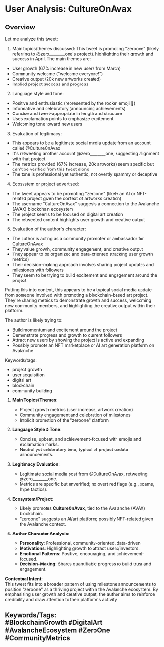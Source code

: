 # User Analysis: CultureOnAvax

## Overview

<think>
Let me analyze this tweet:

1. Main topics/themes discussed:
This tweet is promoting "zeroone" (likely referring to @zero________one's project), highlighting their growth and success in April. The main themes are:
- User growth (67% increase in new users from March)
- Community welcome ("welcome everyone!")
- Creative output (20k new artworks created)
- Implied project success and progress

2. Language style and tone:
- Positive and enthusiastic (represented by the rocket emoji 🚀)
- Informative and celebratory (announcing achievements)
- Concise and tweet-appropriate in length and structure
- Uses exclamation points to emphasize excitement
- Welcoming tone toward new users

3. Evaluation of legitimacy:
- This appears to be a legitimate social media update from an account called @CultureOnAvax
- It's retweeting another account @zero________one, suggesting alignment with that project
- The metrics provided (67% increase, 20k artworks) seem specific but can't be verified from this tweet alone
- The tone is professional yet authentic, not overtly spammy or deceptive

4. Ecosystem or project advertised:
- The tweet appears to be promoting "zeroone" (likely an AI or NFT-related project given the context of artworks creation)
- The username "CultureOnAvax" suggests a connection to the Avalanche (AVAX) blockchain ecosystem
- The project seems to be focused on digital art creation
- The retweeted content highlights user growth and creative output

5. Evaluation of the author's character:
- The author is acting as a community promoter or ambassador for CultureOnAvax
- They value growth, community engagement, and creative output
- They appear to be organized and data-oriented (tracking user growth metrics)
- Their decision-making approach involves sharing project updates and milestones with followers
- They seem to be trying to build excitement and engagement around the project

Putting this into context, this appears to be a typical social media update from someone involved with promoting a blockchain-based art project. They're sharing metrics to demonstrate growth and success, welcoming new community members, and highlighting the creative output within their platform.

The author is likely trying to:
- Build momentum and excitement around the project
- Demonstrate progress and growth to current followers
- Attract new users by showing the project is active and expanding
- Possibly promote an NFT marketplace or AI art generation platform on Avalanche

Keywords/tags:
- project growth
- user acquisition
- digital art
- blockchain
- community building
</think>

1. **Main Topics/Themes**:  
   - Project growth metrics (user increase, artwork creation)  
   - Community engagement and celebration of milestones  
   - Implicit promotion of the "zeroone" platform  

2. **Language Style & Tone**:  
   - Concise, upbeat, and achievement-focused with emojis and exclamation marks.  
   - Neutral yet celebratory tone, typical of project update announcements.  

3. **Legitimacy Evaluation**:  
   - Legitimate social media post from @CultureOnAvax, retweeting @zero________one.  
   - Metrics are specific but unverified; no overt red flags (e.g., scams, hype tactics).  

4. **Ecosystem/Project**:  
   - Likely promotes **CultureOnAvax**, tied to the Avalanche (AVAX) blockchain.  
   - "zeroone" suggests an AI/art platform; possibly NFT-related given the Avalanche context.  

5. **Author Character Analysis**:  
   - **Personality**: Professional, community-oriented, data-driven.  
   - **Motivations**: Highlighting growth to attract users/investors.  
   - **Emotional Patterns**: Positive, encouraging, and achievement-focused.  
   - **Decision-Making**: Shares quantifiable progress to build trust and engagement.  

**Contextual Intent**:  
This tweet fits into a broader pattern of using milestone announcements to position "zeroone" as a thriving project within the Avalanche ecosystem. By emphasizing user growth and creative output, the author aims to reinforce credibility and draw attention to their platform's activity.  

**Keywords/Tags**:  
#BlockchainGrowth #DigitalArt #AvalancheEcosystem #ZeroOne #CommunityMetrics
---
